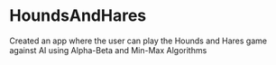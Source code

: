 # HoundsAndHares
Created an app where the user can play the Hounds and Hares game against AI using Alpha-Beta and Min-Max Algorithms

